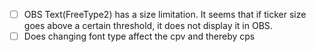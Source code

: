 + [ ] OBS Text(FreeType2) has a size limitation. It seems that if ticker size goes above a certain threshold, it does not display it in OBS.
+ [ ] Does changing font type affect the cpv and thereby cps
